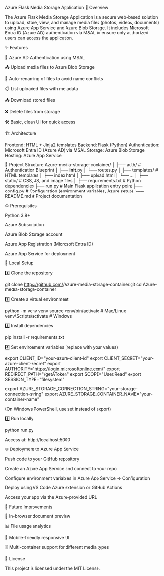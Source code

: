 Azure Flask Media Storage Application
📌 Overview

The Azure Flask Media Storage Application is a secure web-based solution to upload, store, view, and manage media files (photos, videos, documents) using Azure App Service and Azure Blob Storage.
It includes Microsoft Entra ID (Azure AD) authentication via MSAL to ensure only authorized users can access the application.

✨ Features

🔐 Azure AD Authentication using MSAL

📤 Upload media files to Azure Blob Storage

📄 Auto-renaming of files to avoid name conflicts

📋 List uploaded files with metadata

📥 Download stored files

❌ Delete files from storage

🛠 Basic, clean UI for quick access

🏗 Architecture

Frontend: HTML + Jinja2 templates
Backend: Flask (Python)
Authentication: Microsoft Entra ID (Azure AD) via MSAL
Storage: Azure Blob Storage
Hosting: Azure App Service

📂 Project Structure
Azure-media-storage-container/
│
├── auth/                  # Authentication Blueprint
│   ├── __init__.py
│   └── routes.py
│
├── templates/             # HTML templates
│   ├── index.html
│   ├── upload.html
│   └── ...
│
├── static/                # CSS, JS, and image files
│
├── requirements.txt       # Python dependencies
├── run.py                 # Main Flask application entry point
├── config.py              # Configuration (environment variables, Azure setup)
└── README.md              # Project documentation

⚙️ Prerequisites

Python 3.8+

Azure Subscription

Azure Blob Storage account

Azure App Registration (Microsoft Entra ID)

Azure App Service for deployment

🚀 Local Setup

1️⃣ Clone the repository

git clone https://github.com/<your-username>/Azure-media-storage-container.git
cd Azure-media-storage-container


2️⃣ Create a virtual environment

python -m venv venv
source venv/bin/activate   # Mac/Linux
venv\Scripts\activate      # Windows


3️⃣ Install dependencies

pip install -r requirements.txt


4️⃣ Set environment variables (replace with your values)

export CLIENT_ID="your-azure-client-id"
export CLIENT_SECRET="your-azure-client-secret"
export AUTHORITY="https://login.microsoftonline.com/<your-tenant-id>"
export REDIRECT_PATH="/getAToken"
export SCOPE="User.Read"
export SESSION_TYPE="filesystem"

export AZURE_STORAGE_CONNECTION_STRING="your-storage-connection-string"
export AZURE_STORAGE_CONTAINER_NAME="your-container-name"


(On Windows PowerShell, use set instead of export)

5️⃣ Run locally

python run.py


Access at: http://localhost:5000

🌐 Deployment to Azure App Service

Push code to your GitHub repository

Create an Azure App Service and connect to your repo

Configure environment variables in Azure App Service → Configuration

Deploy using VS Code Azure extension or GitHub Actions

Access your app via the Azure-provided URL

🔮 Future Improvements

📑 In-browser document preview

📊 File usage analytics

📱 Mobile-friendly responsive UI

🗄 Multi-container support for different media types

📝 License

This project is licensed under the MIT License.
